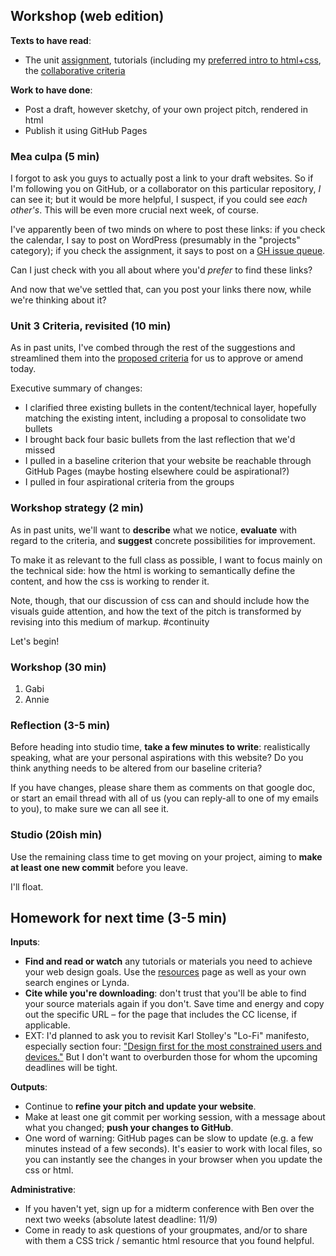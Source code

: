 ## Workshop (web edition)

**Texts to have read**:

* The unit [assignment](https://benmiller314.github.io/cdm-assignments/web), tutorials (including my [preferred intro to html+css](https://internetingishard.com/html-and-css/), the [collaborative criteria](http://bit.ly/cdm2017fall#heading=h.vz5jq9usb1l0)

**Work to have done**:

* Post a draft, however sketchy, of your own project pitch, rendered in html
* Publish it using GitHub Pages


<!--
[toc tag="h2" title="Plan for the Day"]
-->

### Mea culpa (5 min)

I forgot to ask you guys to actually post a link to your draft websites. So if I'm following you on GitHub, or a collaborator on this particular repository, *I* can see it; but it would be more helpful, I suspect, if you could see *each other's*. This will be even more crucial next week, of course.

I've apparently been of two minds on where to post these links: if you check the calendar, I say to post on WordPress (presumably in the "projects" category); if you check the assignment, it says to post on a [GH issue queue](https://github.com/benmiller314/fall-2017/issues/3).

Can I just check with you all about where you'd *prefer* to find these links? 

And now that we've settled that, can you post your links there now, while we're thinking about it? 


### Unit 3 Criteria, revisited (10 min)

As in past units, I've combed through the rest of the suggestions and streamlined them into the [proposed criteria](http://bit.ly/cdm2017fall#heading=h.vz5jq9usb1l0) for us to approve or amend today.

Executive summary of changes:

* I clarified three existing bullets in the content/technical layer, hopefully matching the existing intent, including a proposal to consolidate two bullets
* I brought back four basic bullets from the last reflection that we'd missed
* I pulled in a baseline criterion that your website be reachable through GitHub Pages (maybe hosting elsewhere could be aspirational?)
* I pulled in four aspirational criteria from the groups


### Workshop strategy (2 min)

As in past units, we'll want to **describe** what we notice, **evaluate** with regard to the criteria, and **suggest** concrete possibilities for improvement. 

To make it as relevant to the full class as possible, I want to focus mainly on the technical side: how the html is working to semantically define the content, and how the css is working to render it. 

Note, though, that our discussion of css can and should include how the visuals guide attention, and how the text of the pitch is transformed by revising into this medium of markup. <a>#continuity</a> 

Let's begin!

### Workshop (30 min)

1. Gabi
2. Annie

### Reflection (3-5 min)
Before heading into studio time, **take a few minutes to write**: realistically speaking, what are your personal aspirations with this website? Do you think anything needs to be altered from our baseline criteria?

If you have changes, please share them as comments on that google doc, or start an email thread with all of us (you can reply-all to one of my emails to you), to make sure we can all see it.


### Studio (20ish min)

Use the remaining class time to get moving on your project, aiming to **make at least one new commit** before you leave. 

I'll float.


## Homework for next time (3-5 min)

**Inputs**:

* **Find and read or watch** any tutorials or materials you need to achieve your web design goals. Use the [resources](http://cdm2017.majoringinmeta.net/resources) page as well as your own search engines or Lynda.
* **Cite while you're downloading**: don't trust that you'll be able to find your source materials again if you don't. Save time and energy and copy out the specific URL – for the page that includes the CC license, if applicable.
* EXT: I'd planned to ask you to revisit Karl Stolley's "Lo-Fi" manifesto, especially section four: ["Design first for the most constrained users and devices."](http://kairos.technorhetoric.net/20.2/inventio/stolley/#point-four) But I don't want to overburden those for whom the upcoming deadlines will be tight.

**Outputs**:

* Continue to **refine your pitch and update your website**.
* Make at least one git commit per working session, with a message about what you changed; **push your changes to GitHub**.
 * One word of warning: GitHub pages can be slow to update (e.g. a few minutes instead of a few seconds). It's easier to work with local files, so you can instantly see the changes in your browser when you update the css or html.

**Administrative**:

* If you haven't yet, sign up for a midterm conference with Ben over the next two weeks (absolute latest deadline: 11/9)
* Come in ready to ask questions of your groupmates, and/or to share with them a CSS trick / semantic html resource that you found helpful.



